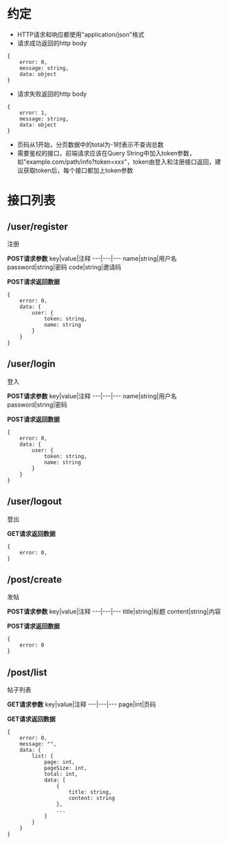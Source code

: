 # 约定
- HTTP请求和响应都使用"application/json"格式
- 请求成功返回的http body
```
{
    error: 0,
    message: string,
    data: object
}
```
- 请求失败返回的http body
```
{
    error: 1,
    message: string,
    data: object
}
```
- 页码从1开始，分页数据中的total为-1时表示不查询总数
- 需要鉴权的接口，前端请求应该在Query String中加入token参数，如"example.com/path/info?token=xxx"，token由登入和注册接口返回，建议获取token后，每个接口都加上token参数

# 接口列表
## /user/register
注册

**POST请求参数**
key|value|注释
---|---|---
name|string|用户名
password|string|密码
code|string|邀请码

**POST请求返回数据**
```
{
    error: 0,
    data: {
        user: {
            token: string,
            name: string
        }
    }
}
```

## /user/login
登入

**POST请求参数**
key|value|注释
---|---|---
name|string|用户名
password|string|密码

**POST请求返回数据**
```
{
    error: 0,
    data: {
        user: {
            token: string,
            name: string
        }
    }
}
```

## /user/logout
登出

**GET请求返回数据**
```
{
    error: 0,
}
```


## /post/create
发帖

**POST请求参数**
key|value|注释
---|---|---
title|string|标题
content|string|内容

**POST请求返回数据**
```
{
    error: 0
}
```

## /post/list
帖子列表

**GET请求参数**
key|value|注释
---|---|---
page|int|页码

**GET请求返回数据**
```
{
    error: 0,
    message: "",
    data: {
        list: {
            page: int,
            pageSize: int,
            total: int,
            data: [
                {
                    title: string,
                    content: string
                },
                ...
            ]
        }
    }
}
```